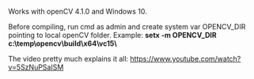 Works with openCV 4.1.0 and Windows 10.

Before compiling, run cmd as admin and create system var OPENCV_DIR pointing to local openCV folder. Example: **setx -m OPENCV_DIR c:\\temp\\opencv\\build\\x64\\vc15\\**

The video pretty much explains it all:
https://www.youtube.com/watch?v=5SzNuPSaISM
